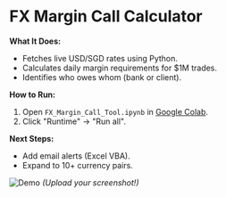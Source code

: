 # FX Margin Call Calculator  

**What It Does:**  
- Fetches live USD/SGD rates using Python.  
- Calculates daily margin requirements for $1M trades.  
- Identifies who owes whom (bank or client).  

**How to Run:**  
1. Open `FX_Margin_Call_Tool.ipynb` in [Google Colab](https://colab.research.google.com/).  
2. Click "Runtime" → "Run all".  

**Next Steps:**  
- Add email alerts (Excel VBA).  
- Expand to 10+ currency pairs.  

![Demo](screenshot.png) *(Upload your screenshot!)*  
